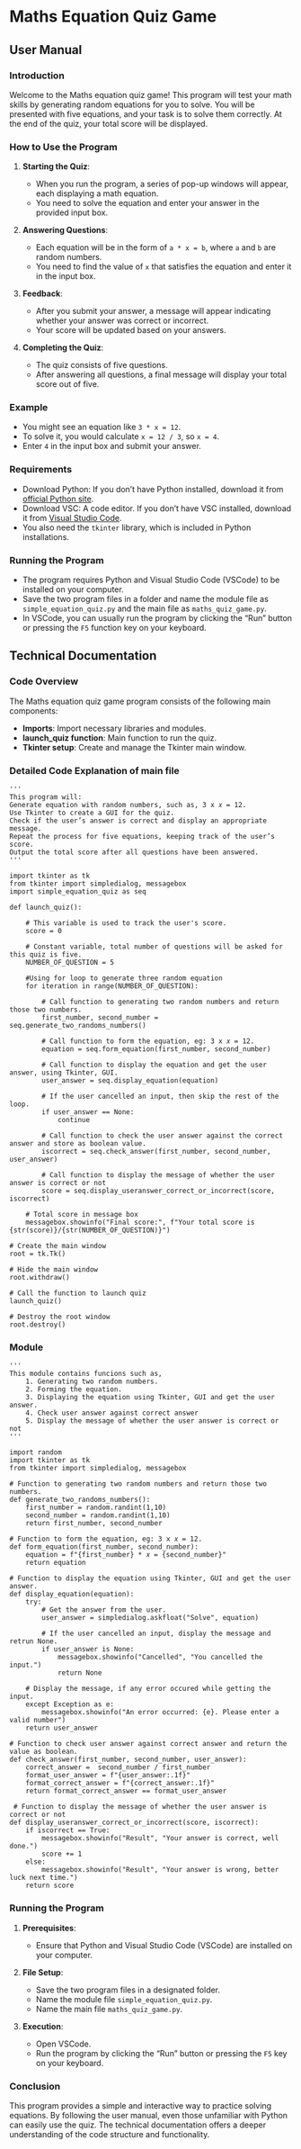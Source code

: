 # Maths Equation Quiz Game

## User Manual

### Introduction
Welcome to the Maths equation quiz game! This program will test your math skills by generating random equations for you to solve. You will be presented with five equations, and your task is to solve them correctly. At the end of the quiz, your total score will be displayed.

### How to Use the Program

1. **Starting the Quiz**:
   - When you run the program, a series of pop-up windows will appear, each displaying a math equation.
   - You need to solve the equation and enter your answer in the provided input box.

2. **Answering Questions**:
   - Each equation will be in the form of `a * x = b`, where `a` and `b` are random numbers.
   - You need to find the value of `x` that satisfies the equation and enter it in the input box.

3. **Feedback**:
   - After you submit your answer, a message will appear indicating whether your answer was correct or incorrect.
   - Your score will be updated based on your answers.

4. **Completing the Quiz**:
   - The quiz consists of five questions.
   - After answering all questions, a final message will display your total score out of five.

### Example
- You might see an equation like `3 * x = 12`.
- To solve it, you would calculate `x = 12 / 3`, so `x = 4`.
- Enter `4` in the input box and submit your answer.

### Requirements
- Download Python: If you don’t have Python installed, download it from [official Python site](https://www.python.org/downloads/).
- Download VSC: A code editor. If you don’t have VSC installed, download it from [Visual Studio Code](https://code.visualstudio.com/).
- You also need the `tkinter` library, which is included in Python installations.

### Running the Program
- The program requires Python and Visual Studio Code (VSCode) to be installed on your computer.
- Save the two program files in a folder and name the module file as `simple_equation_quiz.py` and the main file as `maths_quiz_game.py`.
- In VSCode, you can usually run the program by clicking the “Run” button or pressing the `F5` function key on your keyboard.

## Technical Documentation

### Code Overview
The Maths equation quiz game program consists of the following main components:
- **Imports**: Import necessary libraries and modules.
- **launch_quiz function**: Main function to run the quiz.
- **Tkinter setup**: Create and manage the Tkinter main window.
### Detailed Code Explanation of main file
```
'''
This program will:
Generate equation with random numbers, such as, 3 x 𝑥 = 12.
Use Tkinter to create a GUI for the quiz.
Check if the user’s answer is correct and display an appropriate message.
Repeat the process for five equations, keeping track of the user’s score.
Output the total score after all questions have been answered.
'''

import tkinter as tk
from tkinter import simpledialog, messagebox
import simple_equation_quiz as seq

def launch_quiz():

    # This variable is used to track the user's score.
    score = 0

    # Constant variable, total number of questions will be asked for this quiz is five.
    NUMBER_OF_QUESTION = 5

    #Using for loop to generate three random equation
    for iteration in range(NUMBER_OF_QUESTION):

        # Call function to generating two random numbers and return those two numbers.
        first_number, second_number = seq.generate_two_randoms_numbers()

        # Call function to form the equation, eg: 3 x 𝑥 = 12.
        equation = seq.form_equation(first_number, second_number)

        # Call function to display the equation and get the user answer, using Tkinter, GUI.
        user_answer = seq.display_equation(equation)

        # If the user cancelled an input, then skip the rest of the loop.
        if user_answer == None:
            continue

        # Call function to check the user answer against the correct answer and store as boolean value.
        iscorrect = seq.check_answer(first_number, second_number, user_answer)   
        
        # Call function to display the message of whether the user answer is correct or not
        score = seq.display_useranswer_correct_or_incorrect(score, iscorrect)
        
    # Total score in message box
    messagebox.showinfo("Final score:", f"Your total score is {str(score)}/{str(NUMBER_OF_QUESTION)}")

# Create the main window
root = tk.Tk()

# Hide the main window
root.withdraw()

# Call the function to launch quiz
launch_quiz()

# Destroy the root window
root.destroy()
```
### Module
```
'''
This module contains funcions such as,
    1. Generating two random numbers.
    2. Forming the equation.
    3. Displaying the equation using Tkinter, GUI and get the user answer.
    4. Check user answer against correct answer
    5. Display the message of whether the user answer is correct or not
'''

import random
import tkinter as tk
from tkinter import simpledialog, messagebox

# Function to generating two random numbers and return those two numbers.
def generate_two_randoms_numbers():
    first_number = random.randint(1,10)
    second_number = random.randint(1,10)
    return first_number, second_number

# Function to form the equation, eg: 3 x 𝑥 = 12.
def form_equation(first_number, second_number): 
    equation = f"{first_number} * 𝑥 = {second_number}"
    return equation

# Function to display the equation using Tkinter, GUI and get the user answer.
def display_equation(equation):
    try:
        # Get the answer from the user.
        user_answer = simpledialog.askfloat("Solve", equation)
  
        # If the user cancelled an input, display the message and retrun None.
        if user_answer is None:
            messagebox.showinfo("Cancelled", "You cancelled the input.")
            return None

    # Display the message, if any error occured while getting the input.  
    except Exception as e:
        messagebox.showinfo("An error occurred: {e}. Please enter a valid number")
    return user_answer

# Function to check user answer against correct answer and return the value as boolean.
def check_answer(first_number, second_number, user_answer):
    correct_answer =  second_number / first_number
    format_user_answer = f"{user_answer:.1f}"
    format_correct_answer = f"{correct_answer:.1f}"
    return format_correct_answer == format_user_answer

 # Function to display the message of whether the user answer is correct or not
def display_useranswer_correct_or_incorrect(score, iscorrect):
    if iscorrect == True:
        messagebox.showinfo("Result", "Your answer is correct, well done.")
        score += 1
    else:
        messagebox.showinfo("Result", "Your answer is wrong, better luck next time.")          
    return score
```
### Running the Program

1. **Prerequisites**:
   - Ensure that Python and Visual Studio Code (VSCode) are installed on your computer.

2. **File Setup**:
   - Save the two program files in a designated folder.
   - Name the module file `simple_equation_quiz.py`.
   - Name the main file `maths_quiz_game.py`.

3. **Execution**:
   - Open VSCode.
   - Run the program by clicking the “Run” button or pressing the `F5` key on your keyboard.

### Conclusion
This program provides a simple and interactive way to practice solving equations. By following the user manual, even those unfamiliar with Python can easily use the quiz. The technical documentation offers a deeper understanding of the code structure and functionality.
